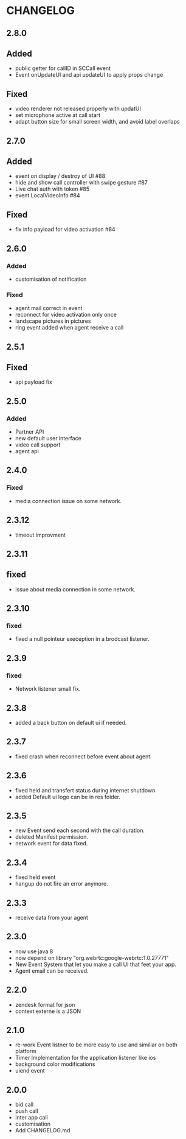 # CHANGELOG

## 2.8.0
## Added
- public getter for callID in SCCall event
- Event onUpdateUI and api updateUI to apply props change

## Fixed
- video renderer not released properly with updatUI
- set microphone active at call start
- adapt button size for small screen width, and avoid label overlaps

## 2.7.0
## Added
- event on display / destroy of UI #88
- hide and show call controller with swipe gesture #87
- Live chat auth with token #85
- event LocalVideoInfo #84

## Fixed
- fix info payload for video activation #84

## 2.6.0
### Added 
- customisation of notification

### Fixed 
- agent mail correct in event 
- reconnect for video activation only once 
- landscape pictures in pictures
- ring event added when agent receive a call


## 2.5.1
## Fixed
- api payload fix

## 2.5.0
### Added
- Partner API
- new default user interface
- video call support
- agent api 

## 2.4.0
### Fixed
- media connection issue on some network.

## 2.3.12
- timeout improvment
## 2.3.11
## fixed 
- issue about media connection in some network.

## 2.3.10
### fixed 
- fixed a null pointeur exeception in a brodcast listener.

## 2.3.9
### fixed
- Network listener small fix. 

## 2.3.8
- added a back button on default ui if needed.

## 2.3.7
- fixed crash when reconnect before event about agent.

## 2.3.6
- fixed held and transfert status during internet shutdown
- added Default ui logo can be in res folder.

## 2.3.5
- new Event send each second with the call duration.
- deleted Manifest permission.
- network event for data fixed.  

## 2.3.4
- fixed held event
- hangup do not fire an error anymore.

## 2.3.3
- receive data from your agent 

## 2.3.0
- now use java 8
- now depend on library "org.webrtc:google-webrtc:1.0.27771"
- New Event System that let you make a call UI that feet your app.
- Agent email can be received.

## 2.2.0
- zendesk format for json
- context externe is a JSON

## 2.1.0
- re-work Event listner to be more easy to use and similiar on both platform
- Timer Implementation for the application listener  like ios
- background color modifications
- uiend event

## 2.0.0
- bid call
- push call
- inter app call
- customisation
- Add CHANGELOG.md
